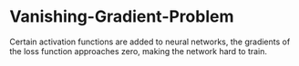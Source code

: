 # Vanishing-Gradient-Problem
Certain activation functions are added to neural networks, the gradients of the loss function approaches zero, making the network hard to train.

